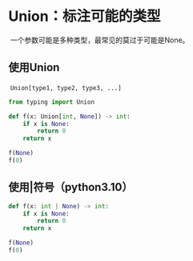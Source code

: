 # Union：标注可能的类型

​	一个参数可能是多种类型，最常见的莫过于可能是None。

## 使用Union

​	`Union[type1, type2, type3, ...]`

```python
from typing import Union

def f(x: Union[int, None]) -> int:
    if x is None:
        return 0
    return x

f(None)
f(0)
```

## 使用|符号（python3.10）

```python
def f(x: int | None) -> int:
    if x is None:
        return 0
    return x

f(None)
f(0)
```

